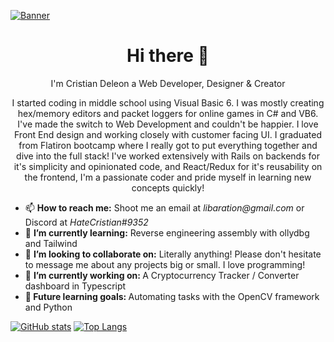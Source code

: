 [![Banner](https://user-images.githubusercontent.com/11550216/138384280-c9f049e8-a31b-4ee1-9225-1105b954a221.gif)](https://cristiandeleon.dev)

<h1 align='center'> Hi there 👋 </h1>
<p align='center'> I'm Cristian Deleon a Web Developer, Designer & Creator</p>
<p align='center'> I started coding in middle school using Visual Basic 6. I was mostly creating hex/memory editors and packet loggers for online games in C# and VB6. I've made the switch to Web Development and couldn't be happier. I love Front End design and working closely with customer facing UI. I graduated from Flatiron bootcamp where I really got to put everything together and dive into the full stack! I've worked extensively with Rails on backends for it's simplicity and opinionated code, and React/Redux for it's reusability on the frontend, I'm a passionate coder and pride myself in learning new concepts quickly!</p>
<ul>
  <li>📫 <b>How to reach me:</b> Shoot me an email at <i>libaration@gmail.com</i> or Discord at <i>HateCristian#9352</i></li>
  <li>🌱 <b>I’m currently learning:</b> Reverse engineering assembly with ollydbg and Tailwind </li>
  <li>👯 <b>I’m looking to collaborate on:</b> Literally anything! Please don't hesitate to message me about any projects big or small. I love programming! </li>
  <li>🔭 <b>I’m currently working on: </b>A Cryptocurrency Tracker / Converter dashboard in Typescript</li>
  <li><b>🤔 Future learning goals: </b>Automating tasks with the OpenCV framework and Python</li>
</ul>

[![GitHub stats](https://github-readme-stats.vercel.app/api?username=libaration&hide=issues&show_icons=true&theme=dark)](https://github.com/Libaration?tab=repositories)
[![Top Langs](https://github-readme-stats.vercel.app/api/top-langs/?username=libaration&layout=compact&theme=dark)](https://github.com/Libaration?tab=repositories)



  
  
  


<!--
**Libaration/Libaration** is a ✨ _special_ ✨ repository because its `README.md` (this file) appears on your GitHub profile.

Here are some ideas to get you started:

- 🔭 I’m currently working on ...
- 🌱 I’m currently learning ...
- 👯 I’m looking to collaborate on ...
- 🤔 I’m looking for help with ...
- 💬 Ask me about ...
- 📫 How to reach me: ...
- 😄 Pronouns: ...
- ⚡ Fun fact: ...
-->
